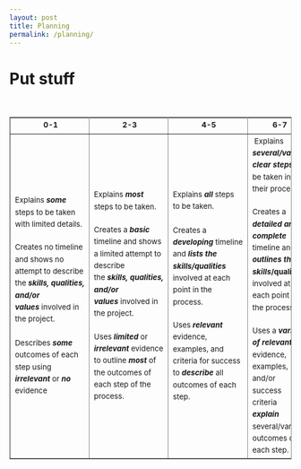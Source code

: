 ```yaml
---
layout: post
title: Planning
permalink: /planning/
---
```


# Put stuff

<div><br>
<table border="1" bordercolor="#888" cellspacing="0" style="border-collapse:collapse;border-color:rgb(136,136,136);border-width:1px">
<tbody>
<tr>
<td style="text-align:center;width:160px;height:19px"><b style="line-height:1.6;font-size:10pt"><span style="background-color:rgb(255,255,255)">&nbsp;0-1</span></b></td>
<td style="text-align:center;width:160px;height:19px"><b style="line-height:1.6;font-size:10pt;background-color:transparent">&nbsp;2-3</b></td>
<td style="text-align:center;width:138px;height:19px"><b style="line-height:1.6;font-size:10pt;background-color:transparent">&nbsp;4-5</b></td>
<td style="text-align:center;width:133px;height:19px"><b style="line-height:1.6;font-size:10pt;background-color:transparent">&nbsp;6-7</b></td>
</tr>
<tr>
<td style="width:160px;height:381px"><span style="line-height:1.6;font-size:10pt;background-color:transparent">Explains </span><i style="line-height:1.6;font-size:10pt;background-color:transparent"><b>some</b></i><span style="line-height:1.6;font-size:10pt;background-color:transparent"> steps to be taken with limited details.</span><br>
<br>
<span style="line-height:1.6;font-size:10pt;background-color:transparent">Creates no timeline and shows no attempt to describe the&nbsp;</span><i style="font-size:13.3333px;line-height:21.3333px;background-color:transparent"><b>skills,&nbsp;qualities, and/or values</b>&nbsp;</i><span style="font-size:13.3333px;line-height:21.3333px;background-color:transparent">involved in the project.<br>
<br>
</span><span style="line-height:1.6;font-size:10pt;background-color:transparent">Describes </span><i style="line-height:1.6;font-size:10pt;background-color:transparent"><b>some</b></i><span style="line-height:1.6;font-size:10pt;background-color:transparent"> outcomes of each step using </span><i style="line-height:1.6;font-size:10pt;background-color:transparent"><b>irrelevant</b></i><span style="line-height:1.6;font-size:10pt;background-color:transparent"> or </span><i style="line-height:1.6;font-size:10pt;background-color:transparent"><b>no</b></i><span style="line-height:1.6;font-size:10pt;background-color:transparent"> evidence</span></td>
<td style="width:160px;height:381px"><span style="line-height:1.6;font-size:10pt;background-color:transparent">Explains </span><b style="line-height:1.6;font-size:10pt;background-color:transparent"><i>most</i> </b><span style="line-height:1.6;font-size:10pt;background-color:transparent">steps to be taken.<br>
</span><br>
<span style="line-height:1.6;font-size:10pt;background-color:transparent">Creates a </span><i style="line-height:1.6;font-size:10pt;background-color:transparent"><b>basic</b></i><span style="line-height:1.6;font-size:10pt;background-color:transparent"> timeline and&nbsp;</span><span style="line-height:1.6;font-size:10pt;background-color:transparent">shows a limited attempt&nbsp;</span><span style="font-size:13.3333px;line-height:21.3333px;background-color:transparent">to describe the&nbsp;</span><i style="font-size:13.3333px;line-height:21.3333px;background-color:transparent"><b>skills,&nbsp;qualities, and/or values</b>&nbsp;</i><span style="font-size:13.3333px;line-height:21.3333px;background-color:transparent">involved in the project.<br>
</span><br>
<span style="line-height:1.6;font-size:10pt;background-color:transparent">Uses </span><b style="line-height:1.6;font-size:10pt;background-color:transparent"><i>limited</i></b><span style="line-height:1.6;font-size:10pt;background-color:transparent"> or </span><i style="line-height:1.6;font-size:10pt;background-color:transparent"><b>irrelevant</b></i><span style="line-height:1.6;font-size:10pt;background-color:transparent"> evidence to outline </span><i style="line-height:1.6;font-size:10pt;background-color:transparent"><b>most</b></i><span style="line-height:1.6;font-size:10pt;background-color:transparent"> of the outcomes of each step of the process.</span></td>
<td style="width:138px;height:381px"><span style="line-height:1.6;font-size:10pt;background-color:transparent">Explains </span><i style="line-height:1.6;font-size:10pt;background-color:transparent"><b>all</b></i><span style="line-height:1.6;font-size:10pt;background-color:transparent"> steps to be taken.<br>
</span><span style="line-height:1.6;font-size:10pt;background-color:transparent"><br>
Creates a <b><i>developing</i></b>&nbsp;timeline and </span><i style="line-height:1.6;font-size:10pt;background-color:transparent"><b>lists the skills/qualities</b></i><span style="line-height:1.6;font-size:10pt;background-color:transparent"> involved at each point in the process.</span><br>
<br>
<span style="line-height:1.6;font-size:10pt;background-color:transparent">Uses </span><i style="line-height:1.6;font-size:10pt;background-color:transparent"><b>relevant</b></i><span style="line-height:1.6;font-size:10pt;background-color:transparent"> evidence, examples, and criteria for success to </span><i style="line-height:1.6;font-size:10pt;background-color:transparent"><b>describe</b></i><span style="line-height:1.6;font-size:10pt;background-color:transparent"> all outcomes of each step.</span></td>
<td style="width:133px;height:381px"><span style="line-height:1.6;font-size:10pt;background-color:transparent">&nbsp;Explains </span><i style="line-height:1.6;font-size:10pt;background-color:transparent"><b>several/varied clear steps</b></i><span style="line-height:1.6;font-size:10pt;background-color:transparent"> to be taken in their process.<br>
</span><br>
<span style="line-height:1.6;font-size:10pt;background-color:transparent">Creates a </span><i style="line-height:1.6;font-size:10pt;background-color:transparent"><b>detailed and complete</b></i><span style="line-height:1.6;font-size:10pt;background-color:transparent"> timeline and </span><b style="line-height:1.6;font-size:10pt;background-color:transparent"><i>outlines the skills</i>/qualities</b><span style="line-height:1.6;font-size:10pt;background-color:transparent"> involved at each point in the process.<br>
</span><br>
<span style="line-height:1.6;font-size:10pt;background-color:transparent">Uses a </span><i style="line-height:1.6;font-size:10pt;background-color:transparent"><b>variety of relevant </b></i><span style="line-height:1.6;font-size:10pt;background-color:transparent">evidence, examples, and/or success criteria </span><i style="line-height:1.6;font-size:10pt;background-color:transparent"><b>explain</b></i><span style="line-height:1.6;font-size:10pt;background-color:transparent"> several/varied o</span><span style="line-height:1.6;font-size:10pt;background-color:transparent">utcomes of each step.<br>
</span></td>
</tr>
</tbody>
</table>
<br>
